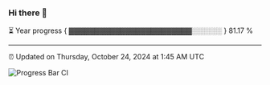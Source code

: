 ### Hi there 👋

⏳ Year progress { ▓▓▓▓▓▓▓▓▓▓▓▓▓▓▓▓▓▓▓▓▓▓▓▓░░░░░░ } 81.17 %

---

⏰ Updated on Thursday, October 24, 2024 at 1:45 AM UTC

![Progress Bar CI](https://github.com/arthurbuhl/arthurbuhl/workflows/Progress%20Bar%20CI/badge.svg)
